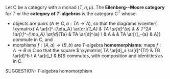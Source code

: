  Let $\mathsf{C}$ be a category with a monad $(T,\eta,\mu)$. The **Eilenberg--Moore category** for $T$ or the **category of $T$-algebras** is the category $\mathsf{C}^T$ whose: 
-  objects are pairs $(A \in \mathsf{C}, a : TA \to A)$, so that the diagrams
 \vcenter{ \xymatrix{ A \ar[r]^-{\eta_A} \ar[dr]_{1_A} & TA \ar[d]^{a} & & T^2A \ar[r]^-{\mu_A} \ar[d]_{Ta} & TA \ar[d]^{a} \\ & A & & TA \ar[r]_-{a} & A}}
commute in $\mathsf{C}$, and
-  morphisms $f : (A,a) \to (B,b)$ are $T$-algebra **homomorphisms**: maps $f : A \to B$ in $\mathsf{C}$ so that the square
$ \xymatrix{ TA \ar[d]_a \ar[r]^{Tf} & TB \ar[d]^b \\ A \ar[r]_f & B}$ commutes,  with composition and identities as in $\mathsf{C}$.



SUGGESTION: $T$-algebra homomorphism